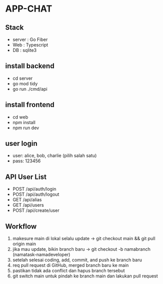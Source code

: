 # APP-CHAT

## Stack 
- server : Go Fiber 
- Web    : Typescript 
- DB     : sqlite3

## install backend
- cd server
- go mod tidy
- go run ./cmd/api

## install frontend
- cd web
- npm install
- npm run dev

## user login 
- user: alice, bob, charlie (pilih salah satu)
- pass: 123456

## API User List 
- POST /api/auth/login
- POST /api/auth/logout
- GET /api/alias
- GET /api/users
- POST /api/create/user


## Workflow 
1. makesure main di lokal selalu update -> git checkout main && git pull origin main
2. jika mau update, bikin branch baru -> git checkout -b namabranch (namatask-namadeveloper)
3. setelah selesai coding, add, commit, and push ke branch baru 
4. req pull request di GitHub, merged branch baru ke main 
5. pastikan tidak ada conflict dan hapus branch tersebut
6. git switch main untuk pindah ke branch main dan lakukan pull request